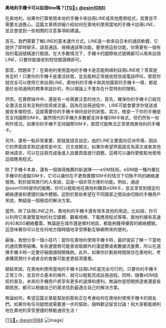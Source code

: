 **奥地利手機卡可以註冊line嗎？[[TG💪+ @esim1088](https://t.me/s/esim1088)]**

在奥地利，如果你打算使用本地的手機卡來註冊LINE或其他應用程式，其實並不需要太過擔心。這篇文章將詳細介紹如何在奧地利使用當地的手機卡註冊LINE，並且會提到一些相關的注意事項和建議。

首先，我們需要了解LINE的基本運作方式。LINE是一款來自日本的通訊軟體，它提供了即時聊天、語音通話、視頻通話等功能。要使用這些功能，你需要有一個有效的電話號碼進行驗證。在大多數情況下，手機卡的國際格式號碼都可以用來註冊LINE，只要你能接收到短信驗證碼即可。

那麼，問題來了：在奧地利使用當地的手機卡是否能夠順利註冊LINE呢？答案是肯定的！只要你的手機卡是激活狀態，並且能夠正常接收短信或電話呼叫，那麼你就完全可以使用它來註冊LINE。奧地利的手機卡與其他國家的手機卡一樣，都是基於全球通用的標準來設計的，所以理論上不會存在什麼特別的限制。

然而，在實際操作中，還是有一些需要注意的地方。首先，確保你的手機卡已經完全激活並且有足夠的信用或流量。因為在註冊過程中，LINE可能會要求你發送或接收多條短信，這就需要你的手機卡保持良好的狀態。其次，檢查一下你的手機是否支持國際SIM卡。雖然現代的手機大多數都支持多種SIM卡格式，但仍然有一些例外情況。如果你的手機不支持國際SIM卡，那麼可能無法正常使用奧地利的手機卡。

另外，還有一點非常重要，那就是語言設定。由於LINE主要面向亞洲市場，因此它的界面語言默認通常是中文、日文或韓文。如果你希望界面語言為英文或者其他歐洲語言，可以在註冊完成後進入設置頁面進行調整。這樣可以讓你更輕鬆地使用這個應用程式。

除了手機卡本身，還有一個值得推薦的新選擇——eSIM技術。eSIM是一種內置在手機中的虛擬SIM卡，它可以讓你在不更換實體SIM卡的情況下切換不同的網絡運營商。對於經常旅行的人來說，這是一個非常方便的功能。例如，通過@esim1088提供的服務，你可以輕鬆地在奧地利購買eSIM卡，並且享受到穩定的網絡連接和便捷的操作體驗。這對於那些希望在不同國家之間自由切換的手機用戶來說，無疑是一個極佳的解決方案。

當然，除了註冊LINE之外，奧地利的手機卡還有很多其他的用途。比如說，你可以利用它來瀏覽當地的社交媒體、觀看視頻、下載應用程式等等。奧地利擁有高速的4G和5G網絡覆蓋，無論是在城市還是鄉村地區，都能夠獲得優質的網絡體驗。這意味著你可以在任何地方隨時隨地享受移動互聯網帶來的便利。

最後，我想分享一個小技巧：當你在奧地利使用手機卡時，最好提前了解一下當地的通信費用結構。有些運營商可能會收取額外的漫遊費或者數據流量費，所以在選擇手機卡時一定要仔細閱讀相關條款。此外，如果你計劃長時間居住在奧地利，考慮購買預付卡或者合約套餐可能會更經濟實惠。

總結來說，在奧地利使用當地的手機卡註冊LINE是完全可行的。只要你的手機卡正常工作，並且符合基本的條件，就可以輕鬆完成註冊過程。同時，隨著eSIM技術的普及，未來的手機用戶將享有更多的選擇和便利。無論你是短期旅遊者還是長期居民，都可以根據自己的需求找到最適合自己的解決方案。

無論如何，希望這篇文章能幫助到那些正在考慮如何在奧地利使用手機卡的朋友們。如果你有任何疑問或需要進一步的幫助，隨時歡迎留言討論！祝大家都能順利地在奧地利享受便捷的移動通信生活！

[[TG💪+ @esim1088](https://t.me/s/esim1088) ![Image](https://i.postimg.cc/4NQfJmqS/Snipaste-2025-05-13-00-14-12.png)]